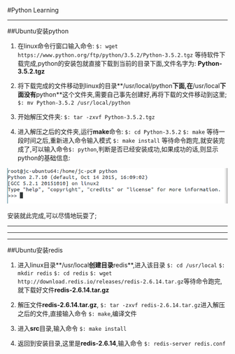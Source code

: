 #Python Learning

---
##Ubuntu安装python
 1. 在linux命令行窗口输入命令:
`$: wget https://www.python.org/ftp/python/3.5.2/Python-3.5.2.tgz`
等待软件下载完成,python的安装包就直接下载到当前的目录下面,文件名字为:
**Python-3.5.2.tgz**

 2. 将下载完成的文件移动到linux的目录**/usr/local/python**下面,在**/usr/local**下面没有**python**这个文件夹,需要自己事先创建好,再将下载的文件移动到这里;
 `$: mv Python-3.5.2 /usr/local/python`

 3. 开始解压文件夹:
 `$: tar -zxvf Python-3.5.2.tgz`

 4. 进入解压之后的文件夹,运行**make**命令:
 `$: cd Python-3.5.2`
 `$: make` 等待一段时间之后,重新进入命令输入模式
 `$: make install` 等待命令跑完,就安装完成了,可以输入命令`$: python`,判断是否已经安装成功,如果成功的话,则显示python的基础信息:

 ![python](img/figure1.jpg "python")

 安装就此完成,可以尽情地玩耍了;

 ---

 ---

 ---



##Ubuntu安装redis
 1. 进入linux目录**/usr/local**创建目录**redis**,进入该目录
 `$: cd /usr/local`
 `$: mkdir redis`
 `$: cd redis`
 `$: wget http://download.redis.io/releases/redis-2.6.14.tar.gz`等待命令跑完,就下载好文件**redis-2.6.14.tar.gz**

 2. 解压文件**redis-2.6.14.tar.gz**,
 `$: tar -zxvf redis-2.6.14.tar.gz`进入解压之后的文件,直接输入命令
 `$: make`,编译文件

 3. 进入**src**目录,输入命令
 `$: make install`

 4. 返回到安装目录,这里是**redis-2.6.14**,输入命令
 `$: redis-server redis.conf`
